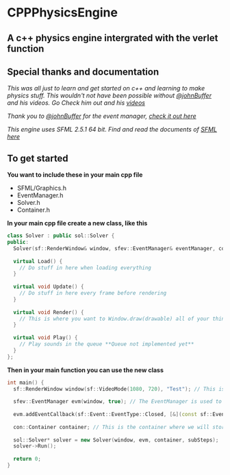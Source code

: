 # CPPPhysicsEngine
## A c++ physics engine intergrated with the verlet function
## Special thanks and documentation
*This was all just to learn and get started on c++ and learning to make physics stuff. This wouldn't not have been possible without [@johnBuffer](https://github.com/johnBuffer) and his videos. Go Check him out and his [videos](https://www.youtube.com/c/PezzzasWork)*

*Thank you to [@johnBuffer](https://github.com/johnBuffer) for the event manager, [check it out here](https://github.com/johnBuffer/SFML-EventManager)*

*This engine uses SFML 2.5.1 64 bit. Find and read the documents of [SFML here](https://www.sfml-dev.org/)*

## To get started
**You want to include these in your main cpp file**
- SFML/Graphics.h
- EventManager.h
- Solver.h
- Container.h



**In your main cpp file create a new class, like this**
```cpp
class Solver : public sol::Solver {
public:
  Solver(sf::RenderWindow& window, sfev::EventManager& eventManager, con::Container container, size_t subSteps) : sol::Solver(window, eventManager, container, subSteps) {}
  
  virtual Load() {
    // Do stuff in here when loading everything
  }
  
  virtual void Update() {
    // Do stuff in here every frame before rendering
  }
  
  virtual void Render() {
    // This is where you want to Window.draw(drawable) all of your things
  }
  
  virtual void Play() {
    // Play sounds in the queue **Queue not implemented yet**
  }
};
```

**Then in your main function you can use the new class**
```cpp
int main() {
  sf::RenderWindow window(sf::VideoMode(1080, 720), "Test"); // This is the SFML RenderWindow that we will use to render/draw things
  
  sfev::EventManager evm(window, true); // The EventManager is used to manage and use the SFML window events such as mouse event and key events and etc.
  
  evm.addEventCallback(sf::Event::EventType::Closed, [&](const sf::Event&) {window.close(); }); // This closes the window when the window closed event gets called
  
  con::Container container; // This is the container where we will store pointers to all of the Circles, Polygons, Sounds, Drawables, etc etc.
  
  sol::Solver* solver = new Solver(window, evm, container, subSteps);
  solver->Run();
  
  return 0;
}
```
